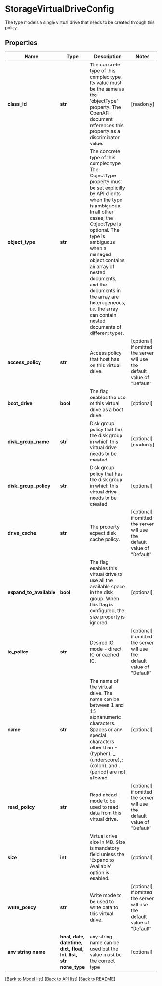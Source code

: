 # StorageVirtualDriveConfig

The type models a single virtual drive that needs to be created through this policy.
## Properties
Name | Type | Description | Notes
------------ | ------------- | ------------- | -------------
**class_id** | **str** | The concrete type of this complex type. Its value must be the same as the &#39;objectType&#39; property. The OpenAPI document references this property as a discriminator value. | [readonly] 
**object_type** | **str** | The concrete type of this complex type. The ObjectType property must be set explicitly by API clients when the type is ambiguous. In all other cases, the  ObjectType is optional.  The type is ambiguous when a managed object contains an array of nested documents, and the documents in the array are heterogeneous, i.e. the array can contain nested documents of different types. | 
**access_policy** | **str** | Access policy that host has on this virtual drive. | [optional]  if omitted the server will use the default value of "Default"
**boot_drive** | **bool** | The flag enables the use of this virtual drive as a boot drive. | [optional] 
**disk_group_name** | **str** | Disk group policy that has the disk group in which this virtual drive needs to be created. | [optional] [readonly] 
**disk_group_policy** | **str** | Disk group policy that has the disk group in which this virtual drive needs to be created. | [optional] 
**drive_cache** | **str** | The property expect disk cache policy. | [optional]  if omitted the server will use the default value of "Default"
**expand_to_available** | **bool** | The flag enables this virtual drive to use all the available space in the disk group. When this flag is configured, the size property is ignored. | [optional] 
**io_policy** | **str** | Desired IO mode - direct IO or cached IO. | [optional]  if omitted the server will use the default value of "Default"
**name** | **str** | The name of the virtual drive. The name can be between 1 and 15 alphanumeric characters. Spaces or any special characters other than - (hyphen), _ (underscore), : (colon), and . (period) are not allowed. | [optional] 
**read_policy** | **str** | Read ahead mode to be used to read data from this virtual drive. | [optional]  if omitted the server will use the default value of "Default"
**size** | **int** | Virtual drive size in MB. Size is mandatory field unless the &#39;Expand to Available&#39; option is enabled. | [optional] 
**write_policy** | **str** | Write mode to be used to write data to this virtual drive. | [optional]  if omitted the server will use the default value of "Default"
**any string name** | **bool, date, datetime, dict, float, int, list, str, none_type** | any string name can be used but the value must be the correct type | [optional]

[[Back to Model list]](../README.md#documentation-for-models) [[Back to API list]](../README.md#documentation-for-api-endpoints) [[Back to README]](../README.md)


